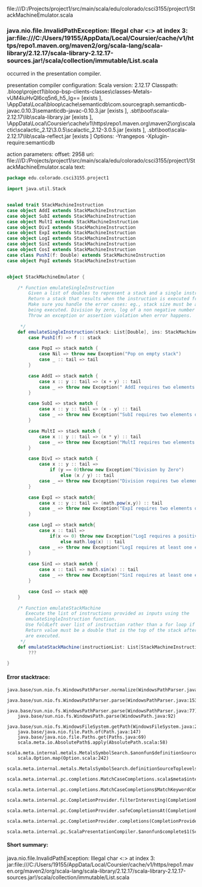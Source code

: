 file:///D:/Projects/project1/src/main/scala/edu/colorado/csci3155/project1/StackMachineEmulator.scala
### java.nio.file.InvalidPathException: Illegal char <:> at index 3: jar:file:///C:/Users/19155/AppData/Local/Coursier/cache/v1/https/repo1.maven.org/maven2/org/scala-lang/scala-library/2.12.17/scala-library-2.12.17-sources.jar!/scala/collection/immutable/List.scala

occurred in the presentation compiler.

presentation compiler configuration:
Scala version: 2.12.17
Classpath:
<WORKSPACE>\.bloop\project1\bloop-bsp-clients-classes\classes-Metals-vUM4iuHvQl6cq5n6_h5_Ig== [exists ], <HOME>\AppData\Local\bloop\cache\semanticdb\com.sourcegraph.semanticdb-javac.0.10.3\semanticdb-javac-0.10.3.jar [exists ], <HOME>\.sbt\boot\scala-2.12.17\lib\scala-library.jar [exists ], <HOME>\AppData\Local\Coursier\cache\v1\https\repo1.maven.org\maven2\org\scalactic\scalactic_2.12\3.0.5\scalactic_2.12-3.0.5.jar [exists ], <HOME>\.sbt\boot\scala-2.12.17\lib\scala-reflect.jar [exists ]
Options:
-Yrangepos -Xplugin-require:semanticdb


action parameters:
offset: 2958
uri: file:///D:/Projects/project1/src/main/scala/edu/colorado/csci3155/project1/StackMachineEmulator.scala
text:
```scala
package edu.colorado.csci3155.project1

import java.util.Stack


sealed trait StackMachineInstruction
case object AddI extends StackMachineInstruction
case object SubI extends StackMachineInstruction
case object MultI extends StackMachineInstruction
case object DivI extends StackMachineInstruction
case object ExpI extends StackMachineInstruction
case object LogI extends StackMachineInstruction
case object SinI extends StackMachineInstruction
case object CosI extends StackMachineInstruction
case class PushI(f: Double) extends StackMachineInstruction
case object PopI extends StackMachineInstruction


object StackMachineEmulator {

    /* Function emulateSingleInstruction
        Given a list of doubles to represent a stack and a single instruction of type StackMachineInstruction
        Return a stack that results when the instruction is executed from the stack.
        Make sure you handle the error cases: eg., stack size must be appropriate for the instruction
        being executed. Division by zero, log of a non negative number
        Throw an exception or assertion violation when error happens.

     */
    def emulateSingleInstruction(stack: List[Double], ins: StackMachineInstruction): List[Double] = ins match{
        case PushI(f) => f :: stack

        case PopI => stack match {
            case Nil => throw new Exception("Pop on empty stack")
            case _ :: tail => tail
        }  

        case AddI => stack match {
            case x :: y :: tail => (x + y) :: tail
            case _ => throw new Exception(" AddI requires two elements on the satck")
        }

        case SubI => stack match {
            case x :: y :: tail => (x - y) :: tail
            case _ => throw new Exception("SubI requires two elements on the satck")
        }

        case MultI => stack match {
            case x :: y :: tail => (x * y) :: tail
            case _ => throw new Exception("MultI requires two elements on the satck")
        }

        case DivI => stack match {
            case x :: y :: tail =>
                if (y == 0)throw new Exception("Division by Zero")
                    else (x / y) :: tail
            case _ => throw new Exception("Division requires two elements on the satck")
        }

        case ExpI => stack match{
            case x :: y :: tail => (math.pow(x,y)) :: tail
            case _ => throw new Exception("ExpI requires two elements on the satck")
        }

        case LogI => stack match{
            case x :: tail =>
                if(x <= 0) throw new Exception("LogI requires a positive number")
                    else math.log(x) :: tail
            case _ => throw new Exception("LogI requires at least one element on the stack")
        }
        
        case SinI => stack match {
            case x :: tail => math.sin(x) :: tail
            case _ => throw new Exception("SinI requires at least one element on the stack")
        }

        case CosI => stack m@@
    }

    /* Function emulateStackMachine
       Execute the list of instructions provided as inputs using the
       emulateSingleInstruction function.
       Use foldLeft over list of instruction rather than a for loop if you can.
       Return value must be a double that is the top of the stack after all instructions
       are executed.
     */
    def emulateStackMachine(instructionList: List[StackMachineInstruction]): Double = 
        ???

}
```



#### Error stacktrace:

```
java.base/sun.nio.fs.WindowsPathParser.normalize(WindowsPathParser.java:182)
	java.base/sun.nio.fs.WindowsPathParser.parse(WindowsPathParser.java:153)
	java.base/sun.nio.fs.WindowsPathParser.parse(WindowsPathParser.java:77)
	java.base/sun.nio.fs.WindowsPath.parse(WindowsPath.java:92)
	java.base/sun.nio.fs.WindowsFileSystem.getPath(WindowsFileSystem.java:232)
	java.base/java.nio.file.Path.of(Path.java:147)
	java.base/java.nio.file.Paths.get(Paths.java:69)
	scala.meta.io.AbsolutePath$.apply(AbsolutePath.scala:58)
	scala.meta.internal.metals.MetalsSymbolSearch.$anonfun$definitionSourceToplevels$2(MetalsSymbolSearch.scala:70)
	scala.Option.map(Option.scala:242)
	scala.meta.internal.metals.MetalsSymbolSearch.definitionSourceToplevels(MetalsSymbolSearch.scala:69)
	scala.meta.internal.pc.completions.MatchCaseCompletions.scala$meta$internal$pc$completions$MatchCaseCompletions$$sortSubclasses(MatchCaseCompletions.scala:368)
	scala.meta.internal.pc.completions.MatchCaseCompletions$MatchKeywordCompletion.contribute(MatchCaseCompletions.scala:305)
	scala.meta.internal.pc.CompletionProvider.filterInteresting(CompletionProvider.scala:405)
	scala.meta.internal.pc.CompletionProvider.safeCompletionsAt(CompletionProvider.scala:569)
	scala.meta.internal.pc.CompletionProvider.completions(CompletionProvider.scala:59)
	scala.meta.internal.pc.ScalaPresentationCompiler.$anonfun$complete$1(ScalaPresentationCompiler.scala:214)
```
#### Short summary: 

java.nio.file.InvalidPathException: Illegal char <:> at index 3: jar:file:///C:/Users/19155/AppData/Local/Coursier/cache/v1/https/repo1.maven.org/maven2/org/scala-lang/scala-library/2.12.17/scala-library-2.12.17-sources.jar!/scala/collection/immutable/List.scala